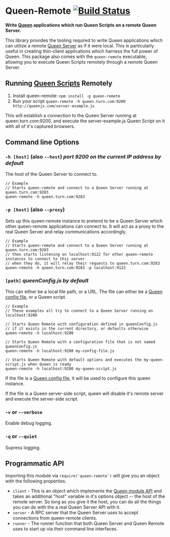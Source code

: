 # Queen-Remote [![Build Status](https://secure.travis-ci.org/ozanturgut/queen-remote.png?branch=master)](http://travis-ci.org/ozanturgut/queen-remote)

**Write [Queen](http://queenjs.com) applications which run Queen Scripts on a remote Queen Server.**

This library provides the tooling required to write Queen applications which can utilize a remote
[Queen Server](https://github.com/ozanturgut/queen) as if it were local. This is particularly useful in creating thin-client applications 
which harness the full power of Queen. This package also comes with the `queen-remote` executable, 
allowing you to execute Queen Scripts remotely through a remote Queen Server.

## Running [Queen Scripts](https://github.com/ozanturgut/queen/wiki/Writing-Queen-Scripts) Remotely
1. Install queen-remote: `npm install -g queen-remote`
2. Run your script `queen-remote -h queen.turn.com:9200 http://queenjs.com/server-example.js`

This will establish a connection to the Queen Server running at queen.turn.com:9200, and execute
the server-example.js Queen Script on it with all of it's captured browsers.

## Command line Options
### ```-h [host]``` (also `--host`)  _port 9200 on the current IP address by default_

The host of the Queen Server to connect to.

```
// Example
// Starts queen-remote and connect to a Queen Server running at queen.turn.com:9283
queen-remote -h queen.turn.com:9283
```


### ```-p [host]``` (also `--proxy`)

Sets up this queen-remote instance to pretend to be a Queen Server which other queen-remote applications
can connect to. It will act as a proxy to the real Queen Server and relay communications accordingly.

```
// Example
// Starts queen-remote and connect to a Queen Server running at queen.turn.com:9283
// then starts listening on localhost:9122 for other queen-remote instances to connect to this server
// when they do, it will relay their requests to queen.turn.com:9283
queen-remote -h queen.turn.com:9283 -p localhost:9122
```

### ```[path]``` _queenConfig.js by default_

This can either be a local file path, or a URL. The file can either be a [Queen config file](https://github.com/ozanturgut/queen/wiki/Queen-Config-File), or
a Queen script.

```
// Example
// These examples all try to connect to a Queen Server running on localhost:9200

// Starts Queen Remote with configuration defined in queenConfig.js 
// if it exists in the current directory, or defaults otherwise
queen-remote -h localhost:9200

// Starts Queen Remote with a configuration file that is not named queenConfig.js
queen-remote -h localhost:9200 my-config-file.js

// Starts Queen Remote with default options and executes the my-queen-script.js when Queen is ready
queen-remote -h localhost:9200 my-queen-script.js
```

If the file is a [Queen config file](https://github.com/ozanturgut/queen/wiki/Queen-Config-File), it will be used to configure this queen instance.

If the file is a Queen server-side script, queen will disable it's remote server and execute 
the server-side script.

### ```-v``` or ```--verbose```

Enable debug logging.

### ```-q``` or ```--quiet```

Supress logging.

## Programmatic API
Importing this module via `require('queen-remote')` will give you an object with the following properties.

* `client` - This is an object which implements 
the [Queen module API](https://github.com/ozanturgut/queen/wiki/Server-API#wiki-module) and takes an additional
"host" variable in it's options object -- the host of the remote server. So long as you give it the host,
you can do all the things you can do with the a real Queen Server API with it.
* `server` - A RPC server that the Queen Server uses to accept connections from queen-remote clients.
* `runner` - The runner function that both Queen Server and Queen Remote uses to start up via their command line
interfaces.
